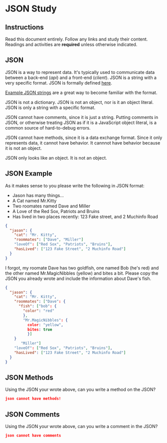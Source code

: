 # JSON Study

## Instructions

Read this document entirely. Follow any links and study their content. Readings
and activities are **required** unless otherwise indicated.

## JSON

JSON is a way to represent data. It's typically used to communicate data between
a back-end (*api*) and a front-end (*client*). JSON is a string with a very
specific format. JSON is formally defined [here](http://www.json.org/).

[Example JSON strings](http://json.org/example.html) are a great way to become
familiar with the format.

JSON is not a dictionary. JSON is not an object, nor is it an object literal.
JSON is only a string with a specific format.

JSON cannot have comments, since it is just a string. Putting comments in JSON,
or otherwise treating JSON as if it is a JavaScript object literal, is a common
source of hard-to-debug errors.

JSON cannot have methods, since it is a data exchange format. Since it only
represents data, it cannot have behavior. It cannnot have behavior because it is
not an object.

JSON only looks like an object. It is not an object.

## JSON Example

As it makes sense to you please write the following in JSON format:

-   Jason has many things...
-   A Cat named Mr.Kitty
-   Two roomates named Dave and Miller
-   A Love of the Red Sox, Patriots and Bruins
-   Has lived in two places recently: 123 Fake street, and 2 Muchinfo Road

```json
{
  "jason": {
    "cat": "Mr. Kitty",
    "roommates": ["Dave", "Miller"]
    "loveOf": ["Red Sox", "Patriots", "Bruins"],
    "hasLived": ["123 Fake Street", "2 Muchinfo Road"]
  }
}
```

I forgot, my roomate Dave has two goldfish, one named Bob (he's red) and the
other named Mr.MagicNibbles (yellow) and bites a bit. Please copy the JSON you
already wrote and include the information about Dave's fish.

```json
{
  "jason": {
    "cat": "Mr. Kitty",
    "roommates": ["Dave": {
      "fish": ["bob": {
        "color": "red"
        },
        "Mr.MagicNibbles": {
          color: "yellow",
          bites: true
          }]
    }
       "Miller"]
    "loveOf": ["Red Sox", "Patriots", "Bruins"],
    "hasLived": ["123 Fake Street", "2 Muchinfo Road"]
  }
}
```

## JSON Methods

Using the JSON your wrote above, can you write a method on the JSON?

```json
json cannot have methods!
```

## JSON Comments

Using the JSON your wrote above, can you write a comment in the JSON?

```json
json cannot have comments
```
